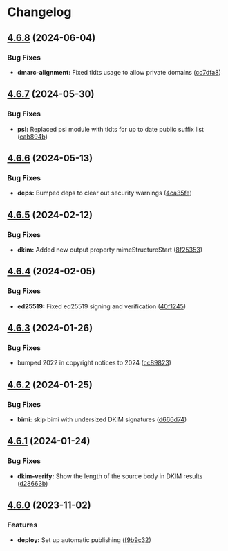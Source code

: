 # Changelog

## [4.6.8](https://github.com/postalsys/mailauth/compare/v4.6.7...v4.6.8) (2024-06-04)


### Bug Fixes

* **dmarc-alignment:** Fixed tldts usage to allow private domains ([cc7dfa8](https://github.com/postalsys/mailauth/commit/cc7dfa8d820c1a4112602340192010354d51cd52))

## [4.6.7](https://github.com/postalsys/mailauth/compare/v4.6.6...v4.6.7) (2024-05-30)


### Bug Fixes

* **psl:** Replaced psl module with tldts for up to date public suffix list ([cab894b](https://github.com/postalsys/mailauth/commit/cab894b54a3544b33a641f377783db67a43bec0e))

## [4.6.6](https://github.com/postalsys/mailauth/compare/v4.6.5...v4.6.6) (2024-05-13)


### Bug Fixes

* **deps:** Bumped deps to clear out security warnings ([4ca35fe](https://github.com/postalsys/mailauth/commit/4ca35fef37e37ae715c420b8a52c7cb202e4b360))

## [4.6.5](https://github.com/postalsys/mailauth/compare/v4.6.4...v4.6.5) (2024-02-12)


### Bug Fixes

* **dkim:** Added new output property mimeStructureStart ([8f25353](https://github.com/postalsys/mailauth/commit/8f25353fa6a67ba3e1f0c5091325007b2434a29d))

## [4.6.4](https://github.com/postalsys/mailauth/compare/v4.6.3...v4.6.4) (2024-02-05)


### Bug Fixes

* **ed25519:** Fixed ed25519 signing and verification ([40f1245](https://github.com/postalsys/mailauth/commit/40f12457d8f49f0ea21015fe4203b4de746ab7b8))

## [4.6.3](https://github.com/postalsys/mailauth/compare/v4.6.2...v4.6.3) (2024-01-26)


### Bug Fixes

* bumped 2022 in copyright notices to 2024 ([cc89823](https://github.com/postalsys/mailauth/commit/cc8982349d14b42a28581ebc52aa6de2e11b5be8))

## [4.6.2](https://github.com/postalsys/mailauth/compare/v4.6.1...v4.6.2) (2024-01-25)

### Bug Fixes

-   **bimi:** skip bimi with undersized DKIM signatures ([d666d74](https://github.com/postalsys/mailauth/commit/d666d7476cbcae8b3161c78a7e737559ad112fd9))

## [4.6.1](https://github.com/postalsys/mailauth/compare/v4.6.0...v4.6.1) (2024-01-24)

### Bug Fixes

-   **dkim-verify:** Show the length of the source body in DKIM results ([d28663b](https://github.com/postalsys/mailauth/commit/d28663b30b0bfaf07d395e9d3eaea044c9085657))

## [4.6.0](https://github.com/postalsys/mailauth/compare/v4.5.2...v4.6.0) (2023-11-02)

### Features

-   **deploy:** Set up automatic publishing ([f9b9c32](https://github.com/postalsys/mailauth/commit/f9b9c325e4dbac060114aa12c5887ea8c92c0bf8))

